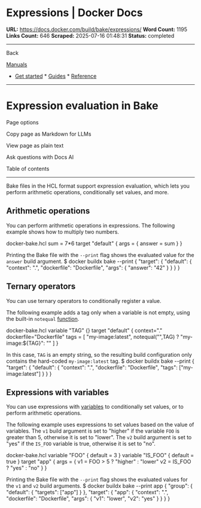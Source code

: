 # Expressions | Docker Docs

**URL:** https://docs.docker.com/build/bake/expressions/
**Word Count:** 1195
**Links Count:** 646
**Scraped:** 2025-07-16 01:48:31
**Status:** completed

---

Back

[Manuals](https://docs.docker.com/manuals/)

  * [Get started](https://docs.docker.com/get-started/)   * [Guides](https://docs.docker.com/guides/)   * [Reference](https://docs.docker.com/reference/)

* * *

# Expression evaluation in Bake

Page options

Copy page as Markdown for LLMs

View page as plain text

Ask questions with Docs AI

Table of contents

* * *

Bake files in the HCL format support expression evaluation, which lets you perform arithmetic operations, conditionally set values, and more.

## Arithmetic operations

You can perform arithmetic operations in expressions. The following example shows how to multiply two numbers.

docker-bake.hcl               sum = 7*6          target "default" {       args = {         answer = sum       }     }

Printing the Bake file with the `--print` flag shows the evaluated value for the `answer` build argument.               $ docker buildx bake --print                    {       "target": {         "default": {           "context": ".",           "dockerfile": "Dockerfile",           "args": {             "answer": "42"           }         }       }     }

## Ternary operators

You can use ternary operators to conditionally register a value.

The following example adds a tag only when a variable is not empty, using the built-in `notequal` [function](https://docs.docker.com/build/bake/funcs/).

docker-bake.hcl               variable "TAG" {}          target "default" {       context="."       dockerfile="Dockerfile"       tags = [         "my-image:latest",         notequal("",TAG) ? "my-image:${TAG}": ""       ]     }

In this case, `TAG` is an empty string, so the resulting build configuration only contains the hard-coded `my-image:latest` tag.               $ docker buildx bake --print                    {       "target": {         "default": {           "context": ".",           "dockerfile": "Dockerfile",           "tags": ["my-image:latest"]         }       }     }

## Expressions with variables

You can use expressions with [variables](https://docs.docker.com/build/bake/variables/) to conditionally set values, or to perform arithmetic operations.

The following example uses expressions to set values based on the value of variables. The `v1` build argument is set to "higher" if the variable `FOO` is greater than 5, otherwise it is set to "lower". The `v2` build argument is set to "yes" if the `IS_FOO` variable is true, otherwise it is set to "no".

docker-bake.hcl               variable "FOO" {       default = 3     }          variable "IS_FOO" {       default = true     }          target "app" {       args = {         v1 = FOO > 5 ? "higher" : "lower"         v2 = IS_FOO ? "yes" : "no"       }     }

Printing the Bake file with the `--print` flag shows the evaluated values for the `v1` and `v2` build arguments.               $ docker buildx bake --print app                    {       "group": {         "default": {           "targets": ["app"]         }       },       "target": {         "app": {           "context": ".",           "dockerfile": "Dockerfile",           "args": {             "v1": "lower",             "v2": "yes"           }         }       }     }